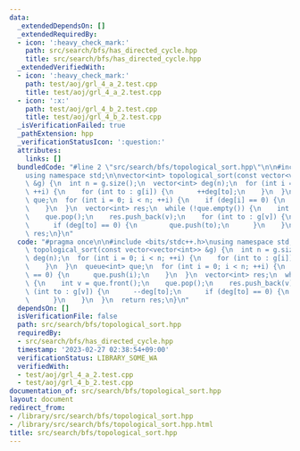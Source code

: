 ```yaml
---
data:
  _extendedDependsOn: []
  _extendedRequiredBy:
  - icon: ':heavy_check_mark:'
    path: src/search/bfs/has_directed_cycle.hpp
    title: src/search/bfs/has_directed_cycle.hpp
  _extendedVerifiedWith:
  - icon: ':heavy_check_mark:'
    path: test/aoj/grl_4_a_2.test.cpp
    title: test/aoj/grl_4_a_2.test.cpp
  - icon: ':x:'
    path: test/aoj/grl_4_b_2.test.cpp
    title: test/aoj/grl_4_b_2.test.cpp
  _isVerificationFailed: true
  _pathExtension: hpp
  _verificationStatusIcon: ':question:'
  attributes:
    links: []
  bundledCode: "#line 2 \"src/search/bfs/topological_sort.hpp\"\n\n#include <bits/stdc++.h>\n\
    using namespace std;\n\nvector<int> topological_sort(const vector<vector<int>>\
    \ &g) {\n  int n = g.size();\n  vector<int> deg(n);\n  for (int i = 0; i < n;\
    \ ++i) {\n    for (int to : g[i]) {\n      ++deg[to];\n    }\n  }\n  queue<int>\
    \ que;\n  for (int i = 0; i < n; ++i) {\n    if (deg[i] == 0) {\n      que.push(i);\n\
    \    }\n  }\n  vector<int> res;\n  while (!que.empty()) {\n    int v = que.front();\n\
    \    que.pop();\n    res.push_back(v);\n    for (int to : g[v]) {\n      --deg[to];\n\
    \      if (deg[to] == 0) {\n        que.push(to);\n      }\n    }\n  }\n  return\
    \ res;\n}\n"
  code: "#pragma once\n\n#include <bits/stdc++.h>\nusing namespace std;\n\nvector<int>\
    \ topological_sort(const vector<vector<int>> &g) {\n  int n = g.size();\n  vector<int>\
    \ deg(n);\n  for (int i = 0; i < n; ++i) {\n    for (int to : g[i]) {\n      ++deg[to];\n\
    \    }\n  }\n  queue<int> que;\n  for (int i = 0; i < n; ++i) {\n    if (deg[i]\
    \ == 0) {\n      que.push(i);\n    }\n  }\n  vector<int> res;\n  while (!que.empty())\
    \ {\n    int v = que.front();\n    que.pop();\n    res.push_back(v);\n    for\
    \ (int to : g[v]) {\n      --deg[to];\n      if (deg[to] == 0) {\n        que.push(to);\n\
    \      }\n    }\n  }\n  return res;\n}\n"
  dependsOn: []
  isVerificationFile: false
  path: src/search/bfs/topological_sort.hpp
  requiredBy:
  - src/search/bfs/has_directed_cycle.hpp
  timestamp: '2023-02-27 02:38:54+09:00'
  verificationStatus: LIBRARY_SOME_WA
  verifiedWith:
  - test/aoj/grl_4_a_2.test.cpp
  - test/aoj/grl_4_b_2.test.cpp
documentation_of: src/search/bfs/topological_sort.hpp
layout: document
redirect_from:
- /library/src/search/bfs/topological_sort.hpp
- /library/src/search/bfs/topological_sort.hpp.html
title: src/search/bfs/topological_sort.hpp
---
```

